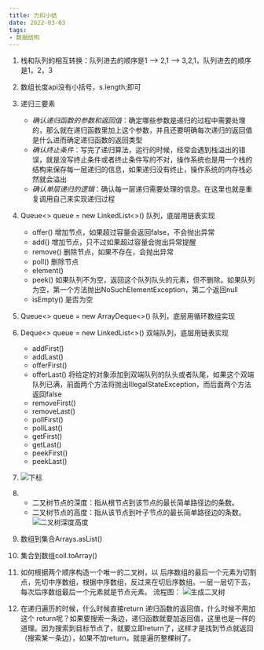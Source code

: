 ```yaml
---
title: 力扣小结
date: 2022-03-03
tags:
- 数据结构
---
```

1. 栈和队列的相互转换：队列进去的顺序是1 --> 2,1 --> 3,2,1，队列进去的顺序是1，2，3
2. 数组长度api没有小括号，s.length;即可
3. 递归三要素
   - *确认递归函数的参数和返回值*：确定哪些参数是递归的过程中需要处理的，那么就在递归函数里加上这个参数，并且还要明确每次递归的返回值是什么进而确定递归函数的返回类型
   - *确认终止条件*：写完了递归算法，运行的时候，经常会遇到栈溢出的错误，就是没写终止条件或者终止条件写的不对，操作系统也是用一个栈的结构来保存每一层递归的信息，如果递归没有终止，操作系统的内存栈必然就会溢出
   - *确认单层递归的逻辑*：确认每一层递归需要处理的信息。在这里也就是重复调用自己来实现递归过程
4. Queue<> queue = new LinkedList<>() 队列，底层用链表实现
   - offer() 增加节点，如果超过容量会返回false，不会抛出异常
   - add() 增加节点，只不过如果超过容量会抛出异常提醒
   - remove() 删除节点，如果不存在，会抛出异常
   - poll() 删除节点
   - element()
   - peek() 如果队列不为空，返回这个队列队头的元素，但不删除。如果队列为空，第一个方法抛出NoSuchElementException，第二个返回null
   - isEmpty() 是否为空
5. Queue<> queue = new ArrayDeque<>() 队列，底层用循环数组实现 
6. Deque<> queue = new LinkedList<>() 双端队列，底层用链表实现
   - addFirst()
   - addLast()
   - offerFirst()
   - offerLast() 将给定的对象添加到双端队列的队头或者队尾，如果这个双端队列已满，前面两个方法将抛出IllegalStateException，而后面两个方法返回false
   - removeFirst()
   - removeLast()
   - pollFirst()
   - pollLast()
   - getFirst()
   - getLast()
   - peekFirst()
   - peekLast()
7. ![下标](https://cdn.jsdelivr.net/gh/ShuiLinzi/blog-image@master/算法/下标.webp)
8. - 二叉树节点的深度：指从根节点到该节点的最长简单路径边的条数。
   - 二叉树节点的高度：指从该节点到叶子节点的最长简单路径边的条数。
![二叉树深度高度](https://cdn.jsdelivr.net/gh/ShuiLinzi/blog-image@master/算法/二叉树深度高度.webp)
9. 数组到集合Arrays.asList()
10. 集合到数组coll.toArray()
11. 如何根据两个顺序构造一个唯一的二叉树，以 后序数组的最后一个元素为切割点，先切中序数组，根据中序数组，反过来在切后序数组。一层一层切下去，每次后序数组最后一个元素就是节点元素。
    流程图：
    ![生成二叉树](https://cdn.jsdelivr.net/gh/ShuiLinzi/blog-image@master/算法/生成二叉树.webp)

12. 在递归遍历的时候，什么时候直接return 递归函数的返回值，什么时候不用加这个 return呢？如果要搜索一条边，递归函数就要加返回值，这里也是一样的道理。因为搜索到目标节点了，就要立即return了，这样才是找到节点就返回（搜索某一条边），如果不加return，就是遍历整棵树了。